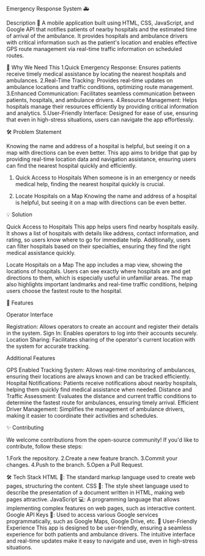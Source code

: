 Emergency Response System 🚑


Description 📑
A mobile application built using HTML, CSS, JavaScript, and Google API that notifies
patients of nearby hospitals and the estimated time of arrival of the ambulance. 
It provides hospitals and ambulance drivers with critical information such as the 
patient's location and enables effective GPS route management via real-time traffic 
information on scheduled routes.



🌟 Why We Need This
  1.Quick Emergency Response:    Ensures patients receive timely medical assistance by locating the nearest hospitals and ambulances.
  2.Real-Time Tracking:          Provides real-time updates on ambulance locations and traffic conditions, optimizing route management.
  3.Enhanced Communication:      Facilitates seamless communication between patients, hospitals, and ambulance drivers.
  4.Resource Management:         Helps hospitals manage their resources efficiently by providing critical information and analytics.
  5.User-Friendly Interface:     Designed for ease of use, ensuring that even in high-stress situations, users can navigate the app effortlessly.
  

🛠 Problem Statement

Knowing the name and address of a hospital is helpful, but seeing it on a map with directions can be even better. 
This app aims to bridge that gap by providing real-time location data and navigation assistance, ensuring users can 
find the nearest hospital quickly and efficiently.

1. Quick Access to Hospitals
When someone is in an emergency or needs medical help, finding the nearest hospital quickly is crucial.

2. Locate Hospitals on a Map
Knowing the name and address of a hospital is helpful, but seeing it on a map with directions can be even better.


💡 Solution

Quick Access to Hospitals
This app helps users find nearby hospitals easily. It shows a list of hospitals with details like address, 
contact information, and rating, so users know where to go for immediate help. Additionally, users can filter
hospitals based on their specialties, ensuring they find the right medical assistance quickly.


Locate Hospitals on a Map
The app includes a map view, showing the locations of hospitals. Users can see exactly where hospitals are and get 
directions to them, which is especially useful in unfamiliar areas. The map also highlights important landmarks and 
real-time traffic conditions, helping users choose the fastest route to the hospital.


🚀 Features

Operator Interface

Registration: Allows operators to create an account and register their details in the system.
Sign In: Enables operators to log into their accounts securely.
Location Sharing: Facilitates sharing of the operator's current location with the system for accurate tracking.

Additional Features

GPS Enabled Tracking System: Allows real-time monitoring of ambulances, ensuring their locations are always known and can be tracked efficiently.
Hospital Notifications: Patients receive notifications about nearby hospitals, helping them quickly find medical assistance when needed.
Distance and Traffic Assessment: Evaluates the distance and current traffic conditions to determine the fastest route for ambulances, ensuring timely arrival.
Efficient Driver Management: Simplifies the management of ambulance drivers, making it easier to coordinate their activities and schedules.


✨ Contributing

We welcome contributions from the open-source community! If you'd like to contribute, follow these steps:

1.Fork the repository.
2.Create a new feature branch.
3.Commit your changes.
4.Push to the branch.
5.Open a Pull Request.

🛠 Tech Stack
HTML 📝: The standard markup language used to create web pages, structuring the content.
CSS 🎨: The style sheet language used to describe the presentation of a document written in HTML, making web pages attractive.
JavaScript 💻: A programming language that allows implementing complex features on web pages, such as interactive content.
Google API Keys 🔑: Used to access various Google services programmatically, such as Google Maps, Google Drive, etc.
📱 User-Friendly Experience
This app is designed to be user-friendly, ensuring a seamless experience for both patients and ambulance drivers. The intuitive interface and real-time updates make it easy to navigate and use, even in high-stress situations.
